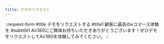 ```yaml
---
title: デモのリクエスト
---
```


::request-form
#title
デモをリクエストする
#title1
顧客に最高のeコマース体験を
#subtitle1
Air360にご興味お持ちいただきありがとうございます！ぜひデモをリクエストしてAir360を体験してみてください。
::